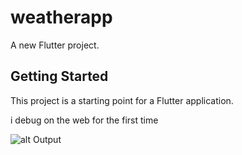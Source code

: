 # weatherapp

A new Flutter project.

## Getting Started

This project is a starting point for a Flutter application.

i debug on the web for the first time

![alt Output](https://user-images.githubusercontent.com/67665701/124330650-cb20f480-db85-11eb-8f22-33bac90f0402.png")

